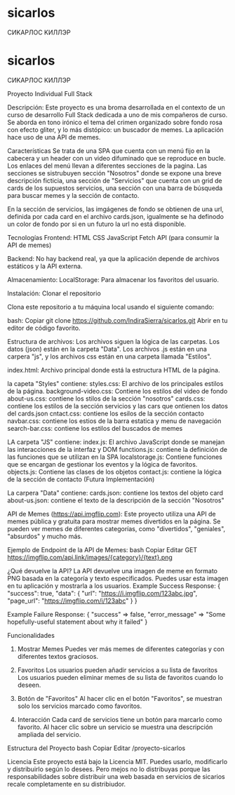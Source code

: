 # sicarlos
CИKAPЛOC KИЛЛЭP
# sicarlos
CИKAPЛOC KИЛЛЭP

Proyecto Individual Full Stack

Descripción: 
Este proyecto es una broma desarrollada en el contexto de un curso de desarrollo Full Stack dedicada a uno de mis compañeros de curso. Se aborda en tono irónico el tema del crimen organizado sobre fondo rosa con efecto gliter, y lo más distópico: un buscador de memes.
La aplicación hace uso de una API de memes.


Características
Se trata de una SPA que cuenta con un menú fijo en la cabecera y un header con un video difuminado que se reproduce en bucle. Los enlaces del menú llevan a diferentes secciones de la pagina.
Las secciones se sistrubuyen sección "Nosotros" donde se expone una breve descripción ficticia, una sección de "Servicios" que cuenta con un grid de cards de los supuestos servicios, una sección con una barra de búsqueda para buscar memes y la sección de contacto.

En la sección de servicios, las imgágenes de fondo se obtienen de una url, definida por cada card en el archivo cards.json, igualmente se ha definodo un color de fondo por si en un futuro la url no está disponible.

Tecnologías
Frontend:
HTML
CSS
JavaScript
Fetch API (para consumir la API de memes)

Backend:
No hay backend real, ya que la aplicación depende de archivos estáticos y la API externa.

Almacenamiento:
LocalStorage: Para almacenar los favoritos del usuario.


Instalación:
Clonar el repositorio

Clona este repositorio a tu máquina local usando el siguiente comando:

bash:
Copiar
git clone https://github.com/IndiraSierra/sicarlos.git
Abrir en tu editor de código favorito.


Estructura de archivos:
Los archivos siguen la lógica de las carpetas. Los datos (json) están en la carpeta "Data". Los archivos .js están en una carpera "js", y los archivos css están en una carpeta llamada "Estilos".

index.html: Archivo principal donde está la estructura HTML de la página.

la capeta "Styles" contiene:
styles.css: El archivo de los principales estilos de la página.
background-video.css: Contiene los estilos del video de fondo
about-us.css: contiene los stilos de la sección "nosotros"
cards.css: contiene los estilos de la sección servicios y las cars que ontienen los datos del cards.json
cntact.css: contiene los esilos de la sección contacto
navbar.css: contiene los estios de la barra estatica y menu de navegación
search-bar.css: contiene los estilos del buscados de memes

LA carpeta "JS" contiene:
index.js: El archivo JavaScript donde se manejan las interacciones de la interfaz y DOM
functions.js: contiene la definición de las funciones que se utilizan en la SPA
localstorage.js: Contiene funciones que se encargan de gestionar los eventos y la lógica de favoritos.
objects.js: Contiene las clases de los objetos
contact.js: contiene la lógica de la sección de contacto (Futura Implementación)

La carpera "Data" contiene:
cards.json: contiene los textos del objeto card
about-us.json: contiene el texto de la descripción de la sección "Nosotros"

API de Memes (https://api.imgflip.com):
Este proyecto utiliza una API de memes pública y gratuita para mostrar memes divertidos en la página. Se pueden ver memes de diferentes categorías, como "divertidos", "geniales", "absurdos" y mucho más.


Ejemplo de Endpoint de la API de Memes:
bash
Copiar
Editar
GET https://imgflip.com/api.link/images/{category}/{text}.png

¿Qué devuelve la API?
La API devuelve una imagen de meme en formato PNG basada en la categoría y texto especificados. Puedes usar esta imagen en tu aplicación y mostrarla a los usuarios.
Example Success Response:
{
   "success": true,
   "data": {
      "url": "https://i.imgflip.com/123abc.jpg",
      "page_url": "https://imgflip.com/i/123abc"
   }
}
		
Example Failure Response:
{
   "success" => false,
   "error_message" => "Some hopefully-useful statement about why it failed"
}


Funcionalidades
1. Mostrar Memes
Puedes ver más memes de diferentes categorías y con diferentes textos graciosos.

2. Favoritos
Los usuarios pueden añadir servicios a su lista de favoritos
Los usuarios pueden eliminar memes de su lista de favoritos cuando lo deseen.


4. Botón de "Favoritos"
Al hacer clic en el botón "Favoritos", se muestran solo los servicios marcado como favoritos.

5. Interacción
Cada card de servicios tiene un botón para marcarlo como favorito.
Al hacer clic sobre un servicio se muestra una descripción ampliada del servicio.

Estructura del Proyecto
bash
Copiar
Editar
/proyecto-sicarlos


Licencia
Este proyecto está bajo la Licencia MIT. Puedes usarlo, modificarlo y distribuirlo según lo desees.
Pero mejos no lo distribuyas porque las responsabilidades sobre distribuir una web basada en servicios de sicarios recale completamente en su distribiudor.

